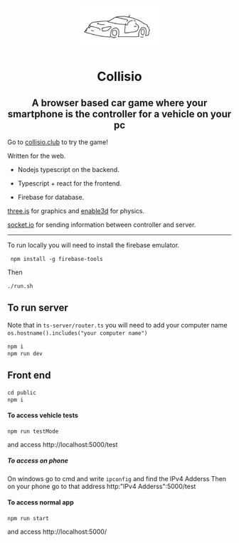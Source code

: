 <div style="text-align:center;margin:auto;">
    <img style="width:200px;margin:auto;" src="./public/src/images/caroutline.png" />
    <h1>Collisio</h1>
    <h2>A browser based car game where your smartphone is the controller for a vehicle on your pc</h2>
</div>

Go to <a href="https://collisio.club">collisio.club</a> to try the game!

Written for the web.
<ul>
    <li>
Nodejs typescript on the backend.
    </li>
    <li>
    
Typescript + react for the frontend.
    </li>
    <li>

Firebase for database.
    </li>
       </ul> 

<a href="https://threejs.org/">three.js</a> for graphics and <a href="https://enable3d.io/">enable3d</a> for physics.

<a href="https://socket.io/">socket.io</a> for sending information between controller and server.

<hr>

To run locally you will need to install the firebase emulator.

```
 npm install -g firebase-tools
```

Then

```
./run.sh
```


## To run server

Note that in `ts-server/router.ts` you will need to add your computer name 
`os.hostname().includes("your computer name")`

```
npm i
npm run dev
```



## Front end
```
cd public
npm i
```

#### To access vehicle tests
```
npm run testMode
```
and access http://localhost:5000/test
##### To access on phone
On windows go to cmd and write `ipconfig` and find the IPv4 Adderss
Then on your phone go to that address  http:"IPv4 Adderss":5000/test

#### To access normal app
```
npm run start
```
and access http://localhost:5000/


